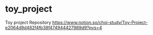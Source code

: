 # toy_project
Toy project Repository
https://www.notion.so/choi-study/Toy-Project-e2064d9d482f4fb38f474944427989d9?pvs=4
